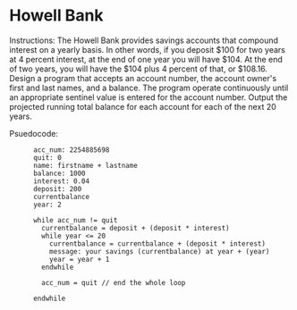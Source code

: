 # Howell Bank

Instructions: The Howell Bank provides savings accounts that compound interest on a yearly basis. In other words, if you deposit $100 for two years at 4 percent interest, at the end of one year you will have $104. At the end of two years, you will have the $104 plus 4 percent of that, or $108.16. Design a program that accepts an account number, the account owner's first and last names, and a balance. The program operate continuously until an appropriate sentinel value is entered for the account number. Output the projected running total balance for each account for each of the next 20 years.


Psuedocode:



          acc_num: 2254885698
          quit: 0
          name: firstname + lastname
          balance: 1000
          interest: 0.04
          deposit: 200
          currentbalance
          year: 2

          while acc_num != quit
            currentbalance = deposit + (deposit * interest)
            while year <= 20
              currentbalance = currentbalance + (deposit * interest)
              message: your savings (currentbalance) at year + (year)
              year = year + 1
            endwhile

            acc_num = quit // end the whole loop

          endwhile

